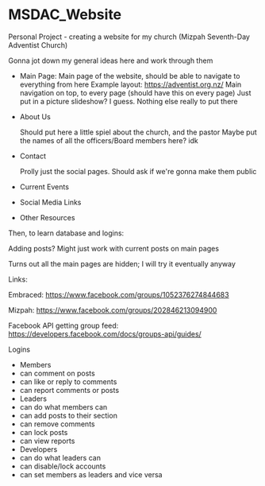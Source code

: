 # MSDAC_Website
Personal Project - creating a website for my church (Mizpah Seventh-Day Adventist Church)

Gonna jot down my general ideas here and work through them

- Main Page:
    Main page of the website, should be able to navigate to everything from here
    Example layout: https://adventist.org.nz/
    Main navigation on top, to every page (should have this on every page)
    Just put in a picture slideshow? I guess. Nothing else really to put there

- About Us

    Should put here a little spiel about the church, and the pastor
    Maybe put the names of all the officers/Board members here? idk
- Contact

    Prolly just the social pages. Should ask if we're gonna make them public
- Current Events
- Social Media Links
- Other Resources

Then, to learn database and logins:

Adding posts? Might just work with current posts on main pages

Turns out all the main pages are hidden; I will try it eventually anyway

Links:

Embraced: https://www.facebook.com/groups/1052376274844683

Mizpah: https://www.facebook.com/groups/202846213094900

Facebook API getting group feed: https://developers.facebook.com/docs/groups-api/guides/

Logins
- Members
 - can comment on posts
 - can like or reply to comments
 - can report comments or posts
- Leaders
 - can do what members can
 - can add posts to their section
 - can remove comments
 - can lock posts
 - can view reports
- Developers
 - can do what leaders can
 - can disable/lock accounts
 - can set members as leaders and vice versa